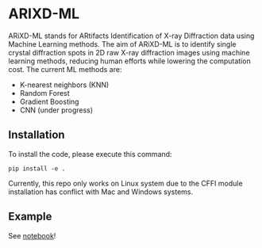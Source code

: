 # ARIXD-ML

ARiXD-ML stands for ARtifacts Identification of X-ray Diffraction data using Machine Learning methods. The aim of ARiXD-ML is to identify single crystal diffraction spots in 2D raw X-ray diffraction images using machine learning methods, reducing human efforts while lowering the computation cost. The current ML methods are:
- K-nearest neighbors (KNN)
- Random Forest
- Gradient Boosting
- CNN (under progress)

## Installation

To install the code, please execute this command:
```
pip install -e .
```

Currently, this repo only works on Linux system due to the CFFI module installation has conflict with Mac and Windows systems.

## Example

See [notebook](https://github.com/AdvancedPhotonSource/AIRXD-ML/tree/main/notebook)!
